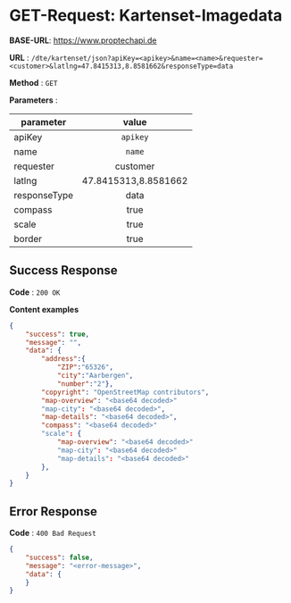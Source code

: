 # GET-Request: Kartenset-Imagedata

**BASE-URL**: https://www.proptechapi.de

**URL** : `/dte/kartenset/json?apiKey=<apikey>&name=<name>&requester=<customer>&latlng=47.8415313,8.8581662&responseType=data`

**Method** : `GET`

**Parameters** : 

| parameter        | value         
| ------------- |:-------------:| 
| apiKey     | `apikey` | 
| name     | `name` |
| requester     | customer |
| latlng     | 47.8415313,8.8581662 |
| responseType     | data |
| compass     | true |
| scale     | true |
| border     | true |

## Success Response

**Code** : `200 OK`

**Content examples**


```json
{
    "success": true,
    "message": "",
    "data": {
        "address":{
            "ZIP":"65326",
            "city":"Aarbergen",
            "number":"2"},
        "copyright": "OpenStreetMap contributors",
        "map-overview": "<base64 decoded>"
        "map-city": "<base64 decoded>",
        "map-details": "<base64 decoded>",
        "compass": "<base64 decoded>"
        "scale": {
            "map-overview": "<base64 decoded>"
            "map-city": "<base64 decoded>"
            "map-details": "<base64 decoded>"
        },
    }
}
```

## Error Response

**Code** : `400 Bad Request`

```json
{
    "success": false,
    "message": "<error-message>",
    "data": { 
    }
}
```
